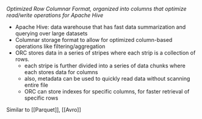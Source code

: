 *Optimized Row Columnar Format, organized into columns that optimize read/write operations for Apache Hive*
- Apache Hive: data warehouse that has fast data summarization and querying over large datasets
- Columnar storage format to allow for optimized column-based operations like filtering/aggregation
- ORC stores data in a series of stripes where each strip is a collection of rows. 
	- each stripe is further divided into a series of data chunks where each stores data for columns
	- also, metadata can be used to quickly read data without scanning entire file
	- ORC can store indexes for specific columns, for faster retrieval of specific rows

Similar to [[Parquet]], [[Avro]]
